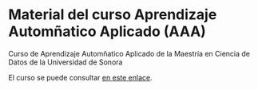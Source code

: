 # Material del curso Aprendizaje Automñatico Aplicado (AAA)

Curso de Aprendizaje Automñatico Aplicado de la Maestría en Ciencia de Datos de la Universidad de Sonora

El curso se puede consultar [en este enlace](mcd-unison.github.io/aaa-curso).
